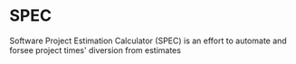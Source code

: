 # SPEC
Software Project Estimation Calculator (SPEC) is an effort to automate and forsee project times' diversion from estimates
